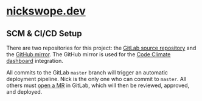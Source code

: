 # [nickswope.dev]

## SCM & CI/CD Setup
There are two repositories for this project: the [GitLab source repository][gitlab-repo] and the [GitHub mirror][github-repo]. The GitHub mirror is used for the [Code Climate dashboard][cc-dashboard] integration.

All commits to the GitLab `master` branch will trigger an automatic deployment pipeline. Nick is the only one who can commit to `master`. All others must [open a MR][new-mr] in GitLab, which will then be reviewed, approved, and deployed.


[nickswope.dev]: https://nickswope.dev

[gitlab-repo]: https://gitlab.com/nickswope/nickswope.dev
[github-repo]: https://github.com/nickswope/nickswope.dev
[cc-dashboard]: https://codeclimate.com/github/nickswope/nickswope.dev
[new-mr]: https://gitlab.com/nickswope/nickswope.dev/merge_requests/new
